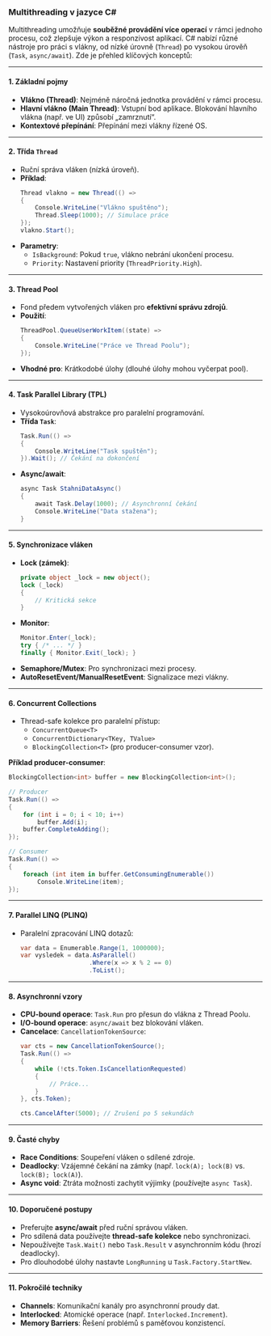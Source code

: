 
### Multithreading v jazyce C#  

Multithreading umožňuje **souběžné provádění více operací** v rámci jednoho procesu, což zlepšuje výkon a responzivost aplikací. C# nabízí různé nástroje pro práci s vlákny, od nízké úrovně (`Thread`) po vysokou úrověň (`Task`, `async/await`). Zde je přehled klíčových konceptů:

---

#### **1. Základní pojmy**  

- **Vlákno (Thread)**: Nejméně náročná jednotka provádění v rámci procesu.  
- **Hlavní vlákno (Main Thread)**: Vstupní bod aplikace. Blokování hlavního vlákna (např. ve UI) způsobí „zamrznutí“.  
- **Kontextové přepínání**: Přepínání mezi vlákny řízené OS.  

---

#### **2. Třída `Thread`**  

- Ruční správa vláken (nízká úroveň).  
- **Příklad**:  
  ```csharp
  Thread vlakno = new Thread(() => 
  {
      Console.WriteLine("Vlákno spuštěno");
      Thread.Sleep(1000); // Simulace práce
  });
  vlakno.Start();
  ```  
- **Parametry**:  
  - `IsBackground`: Pokud `true`, vlákno nebrání ukončení procesu.  
  - `Priority`: Nastavení priority (`ThreadPriority.High`).  

---

#### **3. Thread Pool**  

- Fond předem vytvořených vláken pro **efektivní správu zdrojů**.  
- **Použití**:  
  ```csharp
  ThreadPool.QueueUserWorkItem((state) => 
  {
      Console.WriteLine("Práce ve Thread Poolu");
  });
  ```  
- **Vhodné pro**: Krátkodobé úlohy (dlouhé úlohy mohou vyčerpat pool).  

---

#### **4. Task Parallel Library (TPL)** 

- Vysokoúrovňová abstrakce pro paralelní programování.  
- **Třída `Task`**:  
  ```csharp
  Task.Run(() => 
  {
      Console.WriteLine("Task spuštěn");
  }).Wait(); // Čekání na dokončení
  ```  
- **Async/await**:  
  ```csharp
  async Task StahniDataAsync()
  {
      await Task.Delay(1000); // Asynchronní čekání
      Console.WriteLine("Data stažena");
  }
  ```  

---

#### **5. Synchronizace vláken**  

- **Lock (zámek)**:  
  ```csharp
  private object _lock = new object();
  lock (_lock)
  {
      // Kritická sekce
  }
  ```  
- **Monitor**:  
  ```csharp
  Monitor.Enter(_lock);
  try { /* ... */ }
  finally { Monitor.Exit(_lock); }
  ```  
- **Semaphore/Mutex**: Pro synchronizaci mezi procesy.  
- **AutoResetEvent/ManualResetEvent**: Signalizace mezi vlákny.  

---

#### **6. Concurrent Collections**  

- Thread-safe kolekce pro paralelní přístup:  
  - `ConcurrentQueue<T>`  
  - `ConcurrentDictionary<TKey, TValue>`  
  - `BlockingCollection<T>` (pro producer-consumer vzor).  

**Příklad producer-consumer**:  
```csharp
BlockingCollection<int> buffer = new BlockingCollection<int>();

// Producer
Task.Run(() => 
{
    for (int i = 0; i < 10; i++)
        buffer.Add(i);
    buffer.CompleteAdding();
});

// Consumer
Task.Run(() => 
{
    foreach (int item in buffer.GetConsumingEnumerable())
        Console.WriteLine(item);
});
```

---

#### **7. Parallel LINQ (PLINQ)**  

- Paralelní zpracování LINQ dotazů:  
  ```csharp
  var data = Enumerable.Range(1, 1000000);
  var vysledek = data.AsParallel()
                     .Where(x => x % 2 == 0)
                     .ToList();
  ```  

---

#### **8. Asynchronní vzory**  

- **CPU-bound operace**: `Task.Run` pro přesun do vlákna z Thread Poolu.  
- **I/O-bound operace**: `async/await` bez blokování vláken.  
- **Cancelace**: `CancellationTokenSource`:  
  ```csharp
  var cts = new CancellationTokenSource();
  Task.Run(() => 
  {
      while (!cts.Token.IsCancellationRequested)
      {
          // Práce...
      }
  }, cts.Token);

  cts.CancelAfter(5000); // Zrušení po 5 sekundách
  ```  

---

#### **9. Časté chyby**  

- **Race Conditions**: Soupeření vláken o sdílené zdroje.  
- **Deadlocky**: Vzájemné čekání na zámky (např. `lock(A); lock(B)` vs. `lock(B); lock(A)`).  
- **Async void**: Ztráta možnosti zachytit výjimky (používejte `async Task`).  

---

#### **10. Doporučené postupy**  

- Preferujte **async/await** před ruční správou vláken.  
- Pro sdílená data používejte **thread-safe kolekce** nebo synchronizaci.  
- Nepoužívejte `Task.Wait()` nebo `Task.Result` v asynchronním kódu (hrozí deadlocky).  
- Pro dlouhodobé úlohy nastavte `LongRunning` u `Task.Factory.StartNew`.  

---

#### **11. Pokročilé techniky**  

- **Channels**: Komunikační kanály pro asynchronní proudy dat.  
- **Interlocked**: Atomické operace (např. `Interlocked.Increment`).  
- **Memory Barriers**: Řešení problémů s paměťovou konzistencí.  

